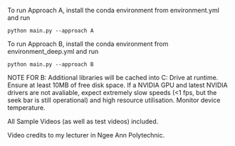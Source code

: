 To run Approach A, install the conda environment from environment.yml and run

`python main.py --approach A`

To run Approach B, install the conda environment from environment_deep.yml and run

`python main.py --approach B`

NOTE FOR B: Additional libraries will be cached into C: Drive at runtime. Ensure at least 10MB of free disk space. 
If a NVIDIA GPU and latest NVIDIA drivers are not avaliable, expect extremely slow speeds (<1 fps, but the seek bar is still operational) and high resource utilisation. 
Monitor device temperature.


All Sample Videos (as well as test videos) included.

Video credits to my lecturer in Ngee Ann Polytechnic.